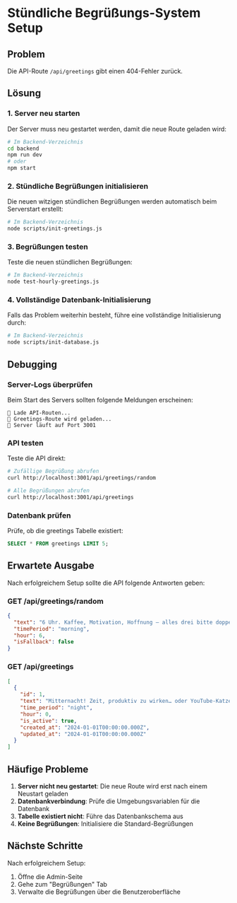 # Stündliche Begrüßungs-System Setup

## Problem
Die API-Route `/api/greetings` gibt einen 404-Fehler zurück.

## Lösung

### 1. Server neu starten
Der Server muss neu gestartet werden, damit die neue Route geladen wird:

```bash
# Im Backend-Verzeichnis
cd backend
npm run dev
# oder
npm start
```

### 2. Stündliche Begrüßungen initialisieren
Die neuen witzigen stündlichen Begrüßungen werden automatisch beim Serverstart erstellt:

```bash
# Im Backend-Verzeichnis
node scripts/init-greetings.js
```

### 3. Begrüßungen testen
Teste die neuen stündlichen Begrüßungen:

```bash
# Im Backend-Verzeichnis
node test-hourly-greetings.js
```

### 4. Vollständige Datenbank-Initialisierung
Falls das Problem weiterhin besteht, führe eine vollständige Initialisierung durch:

```bash
# Im Backend-Verzeichnis
node scripts/init-database.js
```

## Debugging

### Server-Logs überprüfen
Beim Start des Servers sollten folgende Meldungen erscheinen:
```
🔧 Lade API-Routen...
🔧 Greetings-Route wird geladen...
🚀 Server läuft auf Port 3001
```

### API testen
Teste die API direkt:

```bash
# Zufällige Begrüßung abrufen
curl http://localhost:3001/api/greetings/random

# Alle Begrüßungen abrufen
curl http://localhost:3001/api/greetings
```

### Datenbank prüfen
Prüfe, ob die greetings Tabelle existiert:

```sql
SELECT * FROM greetings LIMIT 5;
```

## Erwartete Ausgabe

Nach erfolgreichem Setup sollte die API folgende Antworten geben:

### GET /api/greetings/random
```json
{
  "text": "6 Uhr. Kaffee, Motivation, Hoffnung – alles drei bitte doppelt. ☕",
  "timePeriod": "morning",
  "hour": 6,
  "isFallback": false
}
```

### GET /api/greetings
```json
[
  {
    "id": 1,
    "text": "Mitternacht! Zeit, produktiv zu wirken… oder YouTube-Katzenvideos zu schauen. 🐱",
    "time_period": "night",
    "hour": 0,
    "is_active": true,
    "created_at": "2024-01-01T00:00:00.000Z",
    "updated_at": "2024-01-01T00:00:00.000Z"
  }
]
```

## Häufige Probleme

1. **Server nicht neu gestartet**: Die neue Route wird erst nach einem Neustart geladen
2. **Datenbankverbindung**: Prüfe die Umgebungsvariablen für die Datenbank
3. **Tabelle existiert nicht**: Führe das Datenbankschema aus
4. **Keine Begrüßungen**: Initialisiere die Standard-Begrüßungen

## Nächste Schritte

Nach erfolgreichem Setup:
1. Öffne die Admin-Seite
2. Gehe zum "Begrüßungen" Tab
3. Verwalte die Begrüßungen über die Benutzeroberfläche
